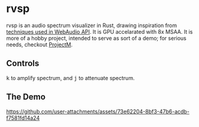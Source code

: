 # rvsp
rvsp is an audio spectrum visualizer in Rust, drawing inspiration from [techniques used in WebAudio API][1]. It is GPU accelarated with 8x MSAA. It is more of a hobby project, intended to serve as sort of a demo; for serious needs, checkout [ProjectM](https://github.com/projectM-visualizer/projectm).

## Controls

<kbd>k</kbd> to amplify spectrum, and <kbd>j</kbd> to attenuate spectrum.

[1]: https://webaudio.github.io/web-audio-api/#fft-windowing-and-smoothing-over-time

## The Demo


https://github.com/user-attachments/assets/73e62204-8bf3-47b6-acdb-f7581fd14a24

